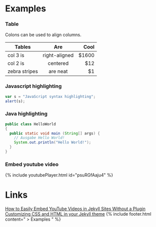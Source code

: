 # Examples
### Table
Colons can be used to align columns.

| Tables        | Are           | Cool  |
| ------------- |:-------------:| -----:|
| col 3 is      | right-aligned | $1600 |
| col 2 is      | centered      |   $12 |
| zebra stripes | are neat      |    $1 |

### Javascript highlighting
```javascript
var s = "JavaScript syntax highlighting";
alert(s);
```

### Java highlighting
```java
public class HelloWorld 
{
  public static void main (String[] args) {
    // Ausgabe Hello World!
    System.out.println("Hello World!");
  }
}
```

### Embed youtube video
{% include youtubePlayer.html id="psuRGfAaju4" %} 

# Links
[How to Easily Embed YouTube Videos in Jekyll Sites Without a Plugin](http://www.adamwadeharris.com/how-to-easily-embed-youtube-videos-in-jekyll-sites-without-a-plugin/) 
[Customizing CSS and HTML in your Jekyll theme](https://help.github.com/articles/customizing-css-and-html-in-your-jekyll-theme/)
{% include footer.html content=" > Examples " %}